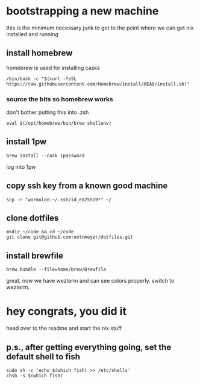 # bootstrapping a new machine

this is the minimum necessary junk to get to the point where we can get nix installed and running

## install homebrew

homebrew is used for installing casks

`/bin/bash -c "$(curl -fsSL https://raw.githubusercontent.com/Homebrew/install/HEAD/install.sh)"`

### source the bits so homebrew works

don't bother putting this into .zsh

`eval $(/opt/homebrew/bin/brew shellenv)`

## install 1pw

`brew install --cask 1password`

log into 1pw

## copy ssh key from a known good machine

`scp -r "wormulon:~/.ssh/id_ed25519*" ~/`

## clone dotfiles
```
mkdir ~/code && cd ~/code
git clone git@github.com:notnmeyer/dotfiles.git
```

## install brewfile
`brew bundle --file=home/brew/Brewfile`

great, now we have wezterm and can see colors properly. switch to wezterm.

# hey congrats, you did it

head over to the readme and start the nix stuff

## p.s., after getting everything going, set the default shell to fish

```
sudo sh -c 'echo $(which fish) >> /etc/shells'
chsh -s $(which fish)
```

